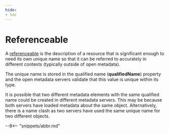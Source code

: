 ```yaml
---
hide:
- toc
---
```


<!-- SPDX-License-Identifier: CC-BY-4.0 -->
<!-- Copyright Contributors to the Egeria project. -->

# Referenceable 

A [referenceable](/egeria-docs/types/0/0010-Base-Model/#referenceable) is the description of a resource that is
significant enough to need its own unique name so that it can be referred to accurately in different contexts
(typically outside of open metadata).

The unique name is stored in the qualified name (**qualifiedName**) property and the open
metadata servers validate that this value is unique within its type.

It is possible that two different metadata elements with the same qualified name
could be created in different metadata servers. This may be because
both servers have loaded metadata about the same object.
Alternatively, there is a name clash as two servers have used the same unique name for
two different objects.

--8<-- "snippets/abbr.md"
